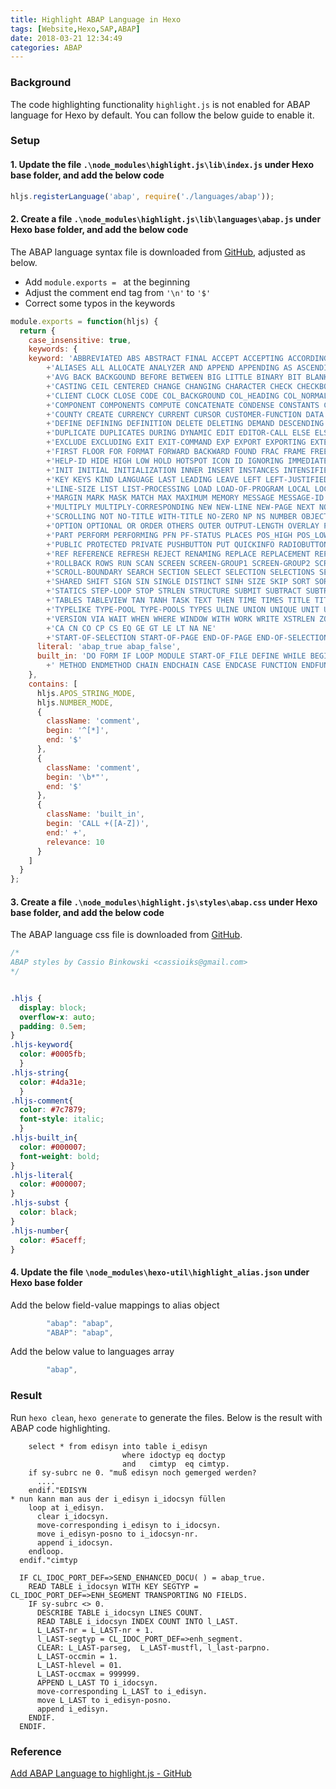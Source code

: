 ```yaml
---
title: Highlight ABAP Language in Hexo
tags: [Website,Hexo,SAP,ABAP]
date: 2018-03-21 12:34:49
categories: ABAP
---
```


### Background

The code highlighting functionality `highlight.js` is not enabled for ABAP language for Hexo by default. You can follow the below guide to enable it.

### Setup

#### 1. Update the file `.\node_modules\highlight.js\lib\index.js` under Hexo base folder, and add the below code

``` javascript
hljs.registerLanguage('abap', require('./languages/abap'));
```

#### 2. Create a file `.\node_modules\highlight.js\lib\languages\abap.js` under Hexo base folder, and add the below code

The ABAP language syntax file is downloaded from [GitHub](https://raw.githubusercontent.com/cassioiks/highlight.js/2db174f25da1153f0ca2da12e742526909ad6b3a/src/languages/abap.js), adjusted as below.
- Add `module.exports = ` at the beginning
- Adjust the comment end tag from `'\n'` to `'$'`
- Correct some typos in the keywords

``` javascript
module.exports = function(hljs) {
  return {
    case_insensitive: true,
    keywords: {
    keyword: 'ABBREVIATED ABS ABSTRACT FINAL ACCEPT ACCEPTING ACCORDING ACOS ACTUAL ADD ADD-CORRESPONDING ADDITIONS ADJACENT AFTER '  
        +'ALIASES ALL ALLOCATE ANALYZER AND APPEND APPENDING AS ASCENDING DESCENDING ASIN ASSIGN ASSIGNING ATAN ATTRIBUTE AUTHORITY-CHECK '
        +'AVG BACK BACKGOUND BEFORE BETWEEN BIG LITTLE BINARY BIT BLANK BLOCK BREAK-POINT BUFFER BY BYPASSING BYTE BYTECHARACTER CALL CASE RESPECTING '
        +'CASTING CEIL CENTERED CHANGE CHANGING CHARACTER CHECK CHECKBOX SYMBOL ICONLINE CLASS-DATA CLASS-EVENTS CLASS-METHODS CLEANUP CLEAR '
        +'CLIENT CLOCK CLOSE CODE COL_BACKGROUND COL_HEADING COL_NORMAL COL_TOTAL COLLECT COLOR COLUMN COMMENT COMMIT COMMON COMMUNICATION COMPARING '
        +'COMPONENT COMPONENTS COMPUTE CONCATENATE CONDENSE CONSTANTS CONTEXT CONTEXTS CONTINUE CONTROL CONTROLS CONVERSION CONVERT COS COSH COUNT COUNTRY '
        +'COUNTY CREATE CURRENCY CURRENT CURSOR CUSTOMER-FUNCTION DATA DATABASE DATASET DATE DEALLOCATE DECIMALS DEFAULT UTF-8 NON-UNICODE DEFERRED '
        +'DEFINE DEFINING DEFINITION DELETE DELETING DEMAND DESCENDING DESCRIBE DESTINATION DIALOG DIRECTORY DISTANCE DISTINCT DIVIDE DIVIDE-CORRESPONDING '
        +'DUPLICATE DUPLICATES DURING DYNAMIC EDIT EDITOR-CALL ELSE ELSEIF ENCODING ENDING ENDON ENTRIES ERRORS EVENT EVENTS EXCEPTION EXCEPTIONS EXCEPTION-TABLE '
        +'EXCLUDE EXCLUDING EXIT EXIT-COMMAND EXP EXPORT EXPORTING EXTENDED EXTENSION EXTRACT FETCH FIELD FIELD-GROUPS FIELDS NO FIELD-SYMBOLS FILTER FINAL FIND '
        +'FIRST FLOOR FOR FORMAT FORWARD BACKWARD FOUND FRAC FRAME FREE FRIENDS FROM FUNCTION-POOL GET GIVING GROUP HANDLER HASHED HAVING HEADER HEADING '
        +'HELP-ID HIDE HIGH LOW HOLD HOTSPOT ICON ID IGNORING IMMEDIATELY IMPLEMENTATION IMPORT IMPORTING IN INCLUDE INCREMENT INDEX INDEX-LINE INHERITING '
        +'INIT INITIAL INITIALIZATION INNER INSERT INSTANCES INTENSIFIED INTERFACES INTERVALS INTO APPENDING INVERTED-DATE IS ITAB JOIN KEEPING '
        +'KEY KEYS KIND LANGUAGE LAST LEADING LEAVE LEFT LEFT-JUSTIFIED CIRCULAR LEGACY LENGTH LIKE LINE LINE-COUNT LINES LINE-SELECTION '
        +'LINE-SIZE LIST LIST-PROCESSING LOAD LOAD-OF-PROGRAM LOCAL LOCALE LOG LOG10 LOWER '
        +'MARGIN MARK MASK MATCH MAX MAXIMUM MEMORY MESSAGE MESSAGE-ID MESSAGES METHODS MIN MOD MODE IF MODIFIER MODIFY MOVE MOVE-CORRESPONDING '
        +'MULTIPLY MULTIPLY-CORRESPONDING NEW NEW-LINE NEW-PAGE NEXT NO- NODES NODETABLE NO-DISPLAY NO-GAP NO-GAPS NO-HEADING WITH-HEADING NON NO-SCROLLING '
        +'SCROLLING NOT NO-TITLE WITH-TITLE NO-ZERO NP NS NUMBER OBJECT OBLIGATORY OCCURENCE OCCURENCES OCCURS OF OFF OFFSET ON ONLY ONOFF OPEN '
        +'OPTION OPTIONAL OR ORDER OTHERS OUTER OUTPUT-LENGTH OVERLAY PACK PACKAGE PAGE LAST PAGES PARAMETER PARAMETERS PARAMETER-TABLE '
        +'PART PERFORM PERFORMING PFN PF-STATUS PLACES POS_HIGH POS_LOW POSITION POSITIONS PRIMARY PRINT PRINT-CONTROL PRIVATE PROCESS PROGRAM PROPERTY '
        +'PUBLIC PROTECTED PRIVATE PUSHBUTTON PUT QUICKINFO RADIOBUTTON RAISE RAISING RANGE RANGES READ RECEIVE RECEIVING REDEFINITION '
        +'REF REFERENCE REFRESH REJECT RENAMING REPLACE REPLACEMENT REPORT RESERVE RESET RESOLUTION RESULTS RETURN RETURNING RIGHT RIGHT-JUSTIFIED '
        +'ROLLBACK ROWS RUN SCAN SCREEN SCREEN-GROUP1 SCREEN-GROUP2 SCREEN-GROUP3 SCREEN-GROUP4 SCREEN-GROUP5 SCREEN-INPUT SCREEN-INTENSIFIED SCROLL '
        +'SCROLL-BOUNDARY SEARCH SECTION SELECT SELECTION SELECTIONS SELECTION-SCREEN SELECTION-SET SELECTION-TABLE SELECT-OPTIONS SEND SEPARATED SET '
        +'SHARED SHIFT SIGN SIN SINGLE DISTINCT SINH SIZE SKIP SORT SORTABLE SPECIFIED SPLIT SQL SQRT STABLE STAMP STANDARD START STARTING '
        +'STATICS STEP-LOOP STOP STRLEN STRUCTURE SUBMIT SUBTRACT SUBTRACT-CORRESPONDING SUFFIX SUM SUPPLY SUPPRESS SYMBOLS SYSTEM-EXCEPTIONS TABLE TABLENAME '
        +'TABLES TABLEVIEW TAN TANH TASK TEXT THEN TIME TIMES TITLE TITLEBAR TO TOPIC TOP-OF-PAGE TRAILING TRANSACTION TRANSFER TRANSLATE TRUNC TYPE '
        +'TYPELIKE TYPE-POOL TYPE-POOLS TYPES ULINE UNION UNIQUE UNIT UNTIL UP UPDATE UPPER USER-COMMAND USING VALUE VALUES VARY VARYING '
        +'VERSION VIA WAIT WHEN WHERE WINDOW WITH WORK WRITE XSTRLEN ZONE TRANSPORTING '
        +'CA CN CO CP CS EQ GE GT LE LT NA NE'
        +'START-OF-SELECTION START-OF-PAGE END-OF-PAGE END-OF-SELECTION AT ENDAT',
      literal: 'abap_true abap_false',
      built_in: 'DO FORM IF LOOP MODULE START-OF_FILE DEFINE WHILE BEGIN ENDDO ENDFORM ENDIF ENDLOOP ENDMODULE END-OF_FILE END-OF-DEFINITION ENDWHILE END'
        +' METHOD ENDMETHOD CHAIN ENDCHAIN CASE ENDCASE FUNCTION ENDFUNCTION ELSEIF ELSE TRY ENDTRY CATCH '
    },
    contains: [ 
      hljs.APOS_STRING_MODE,
      hljs.NUMBER_MODE,
      {
        className: 'comment',
        begin: '^[*]',
        end: '$'
      },
      {
        className: 'comment',
        begin: '\b*"',
        end: '$'
      },
      {
        className: 'built_in',
        begin: 'CALL +([A-Z])',
        end:' +',
        relevance: 10
      }
    ]
  }
};
```

#### 3. Create a file `.\node_modules\highlight.js\styles\abap.css` under Hexo base folder, and add the below code

The ABAP language css file is downloaded from [GitHub](https://raw.githubusercontent.com/cassioiks/highlight.js/f1b511817f2fda61304dead6725daac47704f29b/src/styles/abap.css).

``` css
/*
ABAP styles by Cassio Binkowski <cassioiks@gmail.com>
*/


.hljs {
  display: block;
  overflow-x: auto;
  padding: 0.5em;
}
.hljs-keyword{
  color: #0005fb;
  }
.hljs-string{
  color: #4da31e;
  }
.hljs-comment{
  color: #7c7879;
  font-style: italic;
  }
.hljs-built_in{
  color: #000007;
  font-weight: bold;
}
.hljs-literal{
  color: #000007;
}
.hljs-subst {
  color: black;
}
.hljs-number{
  color: #5aceff;
}
```

#### 4. Update the file `\node_modules\hexo-util\highlight_alias.json` under Hexo base folder

Add the below field-value mappings to alias object

``` javascript
        "abap": "abap",
        "ABAP": "abap",
```

Add the below value to languages array

``` javascript
        "abap",
```

### Result

Run `hexo clean`, `hexo generate` to generate the files. Below is the result with ABAP code highlighting.

``` abap
    select * from edisyn into table i_edisyn
                         where idoctyp eq doctyp
                         and   cimtyp  eq cimtyp.
    if sy-subrc ne 0. "muß edisyn noch gemerged werden?
      ....
    endif."EDISYN
* nun kann man aus der i_edisyn i_idocsyn füllen
    loop at i_edisyn.
      clear i_idocsyn.
      move-corresponding i_edisyn to i_idocsyn.
      move i_edisyn-posno to i_idocsyn-nr.
      append i_idocsyn.
    endloop.
  endif."cimtyp

  IF CL_IDOC_PORT_DEF=>SEND_ENHANCED_DOCU( ) = abap_true.
    READ TABLE i_idocsyn WITH KEY SEGTYP = CL_IDOC_PORT_DEF=>ENH_SEGMENT TRANSPORTING NO FIELDS.
    IF sy-subrc <> 0.
      DESCRIBE TABLE i_idocsyn LINES COUNT.
      READ TABLE i_idocsyn INDEX COUNT INTO l_LAST.
      L_LAST-nr = L_LAST-nr + 1.
      l_LAST-segtyp = CL_IDOC_PORT_DEF=>enh_segment.
      CLEAR: L_LAST-parseg,  L_LAST-mustfl, l_last-parpno.
      L_LAST-occmin = 1.
      L_LAST-hlevel = 01.
      L_LAST-occmax = 999999.
      APPEND L_LAST TO i_idocsyn.
      move-corresponding L_LAST to i_edisyn.
      move L_LAST to i_edisyn-posno.
      append i_edisyn.
    ENDIF.
  ENDIF.
```

### Reference

[Add ABAP Language to highlight.js - GitHub](https://github.com/isagalaev/highlight.js/pull/1259)
